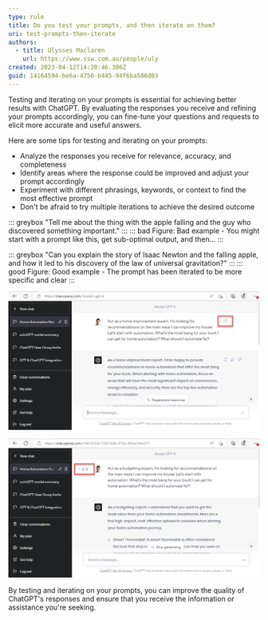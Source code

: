 ```yaml
---
type: rule
title: Do you test your prompts, and then iterate on them?
uri: test-prompts-then-iterate
authors:
  - title: Ulysses Maclaren
    url: https://www.ssw.com.au/people/uly
created: 2023-04-12T14:20:46.386Z
guid: 14164594-be6a-4750-b445-94f6ba586d03
---
```

Testing and iterating on your prompts is essential for achieving better results with ChatGPT. By evaluating the responses you receive and refining your prompts accordingly, you can fine-tune your questions and requests to elicit more accurate and useful answers.

<!--endintro-->

Here are some tips for testing and iterating on your prompts:

* Analyze the responses you receive for relevance, accuracy, and completeness
* Identify areas where the response could be improved and adjust your prompt accordingly
* Experiment with different phrasings, keywords, or context to find the most effective prompt
* Don't be afraid to try multiple iterations to achieve the desired outcome

::: greybox
"Tell me about the thing with the apple falling and the guy who discovered something important."
:::
::: bad
Figure: Bad example - You might start with a prompt like this, get sub-optimal output, and then...
:::

::: greybox
"Can you explain the story of Isaac Newton and the falling apple, and how it led to his discovery of the law of universal gravitation?"
:::
::: good
Figure: Good example - The prompt has been iterated to be more specific and clear
:::

![Figure: Click this button to edit any prompt you've already submitted](edit-prompt.png)

![Figure: You can still go back to look at previous versions of the prompt and response](post-edit-prompt.png)

By testing and iterating on your prompts, you can improve the quality of ChatGPT's responses and ensure that you receive the information or assistance you're seeking.